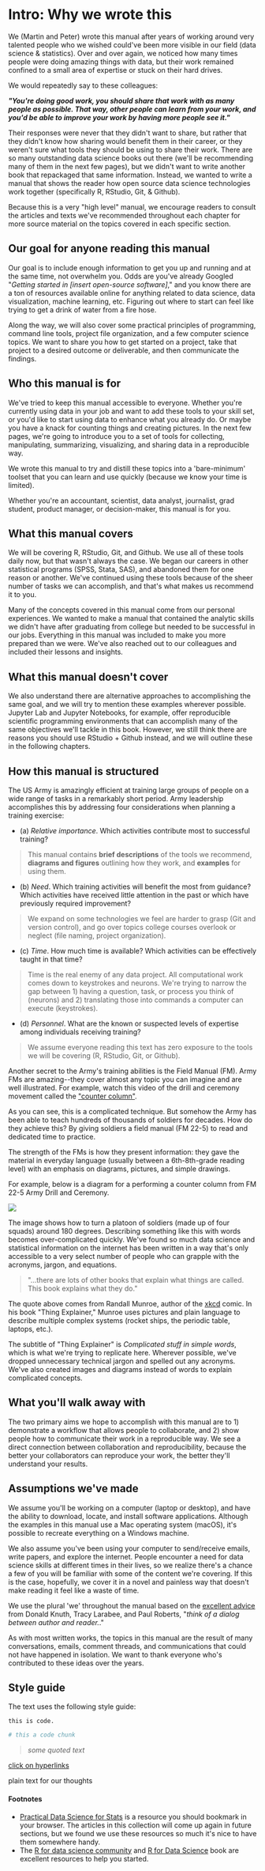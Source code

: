 # Intro: Why we wrote this

We (Martin and Peter) wrote this manual after years of working around very talented people who we wished could've been more visible in our field (data science & statistics). Over and over again, we noticed how many times people were doing amazing things with data, but their work remained confined to a small area of expertise or stuck on their hard drives. 

We would repeatedly say to these colleagues:

***"You're doing good work, you should share that work with as many people as possible. That way, other people can learn from your work, and you'd be able to improve your work by having more people see it."***

Their responses were never that they didn't want to share, but rather that they didn't know how sharing would benefit them in their career, or they weren't sure what tools they should be using to share their work. There are so many outstanding data science books out there (we'll be recommending many of them in the next few pages), but we didn't want to write another book that repackaged that same information. Instead, we wanted to write a manual that shows the reader how open source data science technologies work together (specifically R, RStudio, Git, & Github). 

Because this is a very "high level" manual, we encourage readers to consult the articles and texts we've recommended throughout each chapter for more source material on the topics covered in each specific section. 

## Our goal for anyone reading this manual

Our goal is to include enough information to get you up and running and at the same time, not overwhelm you. Odds are you've already Googled "*Getting started in [insert open-source software]*," and you know there are a ton of resources available online for anything related to data science, data visualization, machine learning, etc. Figuring out where to start can feel like trying to get a drink of water from a fire hose. 

Along the way, we will also cover some practical principles of programming, command line tools, project file organization, and a few computer science topics. We want to share you how to get started on a project, take that project to a desired outcome or deliverable, and then communicate the findings. 

## Who this manual is for

We've tried to keep this manual accessible to everyone. Whether you're currently using data in your job and want to add these tools to your skill set, or you'd like to start using data to enhance what you already do. Or maybe you have a knack for counting things and creating pictures. In the next few pages, we're going to introduce you to a set of tools for collecting, manipulating, summarizing, visualizing, and sharing data in a reproducible way.   

We wrote this manual to try and distill these topics into a 'bare-minimum' toolset that you can learn and use quickly (because we know your time is limited). 

Whether you're an accountant, scientist, data analyst, journalist, grad student, product manager, or decision-maker, this manual is for you. 

## What this manual covers

We will be covering R, RStudio, Git, and Github. We use all of these tools daily now, but that wasn't always the case. We began our careers in other statistical programs (SPSS, Stata, SAS), and abandoned them for one reason or another.  We've continued using these tools because of the sheer number of tasks we can accomplish, and that's what makes us recommend it to you. 

Many of the concepts covered in this manual come from our personal experiences. We wanted to make a manual that contained the analytic skills we didn't have after graduating from college but needed to be successful in our jobs. Everything in this manual was included to make you more prepared than we were. We've also reached out to our colleagues and included their lessons and insights.

## What this manual doesn't cover

We also understand there are alternative approaches to accomplishing the same goal, and we will try to mention these examples wherever possible. Jupyter Lab and Jupyter Notebooks, for example, offer reproducible scientific programming environments that can accomplish many of the same objectives we'll tackle in this book. However, we still think there are reasons you should use RStudio + Github instead, and we will outline these in the following chapters.  

## How this manual is structured

The US Army is amazingly efficient at training large groups of people on a wide range of tasks in a remarkably short period. Army leadership accomplishes this by addressing four considerations when planning a training exercise: 

- (a) *Relative importance*. Which activities contribute most to successful training?

> This manual contains **brief descriptions** of the tools we recommend, **diagrams and figures** outlining how they work, and **examples** for using them.

- (b) *Need*. Which training activities will benefit the most from guidance? Which activities have received little attention in the past or which have previously required improvement?

> We expand on some technologies we feel are harder to grasp (Git and version control), and go over topics college courses overlook or neglect (file naming, project organization).

- (c) *Time*. How much time is available? Which activities can be effectively taught in that time?

> Time is the real enemy of any data project. All computational work comes down to keystrokes and neurons. We're trying to narrow the gap between 1) having a question, task, or process you think of (neurons) and 2) translating those into commands a computer can execute (keystrokes).

- (d) *Personnel*. What are the known or suspected levels of expertise among individuals receiving training?

> We assume everyone reading this text has zero exposure to the tools we will be covering (R, RStudio, Git, or Github).

Another secret to the Army's training abilities is the Field Manual (FM). Army FMs are amazing--they cover almost any topic you can imagine and are well illustrated. For example, watch this video of the drill and ceremony movement called the ["counter column"](https://www.youtube.com/watch?v=EgeZl9UOJ0I).

As you can see, this is a complicated technique. But somehow the Army has been able to teach hundreds of thousands of soldiers for decades. How do they achieve this? By giving soldiers a field manual (FM 22-5) to read and dedicated time to practice. 

The strength of the FMs is how they present information: they gave the material in everyday language (usually between a 6th-8th-grade reading level) with an emphasis on diagrams, pictures, and simple drawings.

For example, below is a diagram for a performing a counter column from FM 22-5 Army Drill and Ceremony.

![](images/01-fm-22-5-counter-column.png)

The image shows how to turn a platoon of soldiers (made up of four squads) around 180 degrees. Describing something like this with words becomes over-complicated quickly. We've found so much data science and statistical information on the internet has been written in a way that's only accessible to a very select number of people who can grapple with the acronyms, jargon, and equations.

> "...there are lots of other books that explain what things are called. This book explains what they do." 

The quote above comes from Randall Munroe, author of the [xkcd](https://xkcd.com/) comic. In his book "Thing Explainer," Munroe uses pictures and plain language to describe multiple complex systems (rocket ships, the periodic table, laptops, etc.). 

The subtitle of "Thing Explainer" is *Complicated stuff in simple words*, which is what we're trying to replicate here. Wherever possible, we've dropped unnecessary technical jargon and spelled out any acronyms. We've also created images and diagrams instead of words to explain complicated concepts.

## What you'll walk away with

The two primary aims we hope to accomplish with this manual are to 1) demonstrate a workflow that allows people to collaborate, and 2) show people how to communicate their work in a reproducible way. We see a direct connection between collaboration and reproducibility, because the better your collaborators can reproduce your work, the better they'll understand your results. 

## Assumptions we've made

We assume you'll be working on a computer (laptop or desktop), and have the ability to download, locate, and install software applications. Although the examples in this manual use a Mac operating system (macOS), it's possible to recreate everything on a Windows machine.

We also assume you've been using your computer to send/receive emails, write papers, and explore the internet. People encounter a need for data science skills at different times in their lives, so we realize there's a chance a few of you will be familiar with some of the content we're covering. If this is the case, hopefully, we cover it in a novel and painless way that doesn't make reading it feel like a waste of time. 

We use the plural 'we' throughout the manual based on the [excellent advice](http://www.econ.uiuc.edu/~econ508/Papers/mathwriting.pdf) from Donald Knuth, Tracy Larabee, and Paul Roberts, "*think of a dialog between author and reader.*." 

As with most written works, the topics in this manual are the result of many conversations, emails, comment threads, and communications that could not have happened in isolation. We want to thank everyone who's contributed to these ideas over the years. 

## Style guide

The text uses the following style guide: 

`this is code.` 

```sh
# this a code chunk
```

> *some quoted text*

[click on hyperlinks]()

plain text for our thoughts 

#### Footnotes 

- [Practical Data Science for Stats](https://peerj.com/collections/50-practicaldatascistats/) is a resource you should bookmark in your browser. The articles in this collection will come up again in future sections, but we found we use these resources so much it's nice to have them somewhere handy. 
- The [R for data science community](https://www.rfordatasci.com/) and [R for Data Science](https://r4ds.had.co.nz/) book are excellent resources to help you started. 

